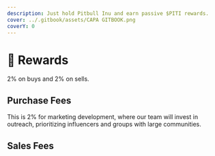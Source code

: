 ```yaml
---
description: Just hold Pitbull Inu and earn passive $PITI rewards.
cover: ../.gitbook/assets/CAPA GITBOOK.png
coverY: 0
---
```


# 🐶 Rewards

2% on buys and 2% on sells.

## Purchase Fees

This is 2% for marketing development, where our team will invest in outreach, prioritizing influencers and groups with large communities.

## Sales Fees
